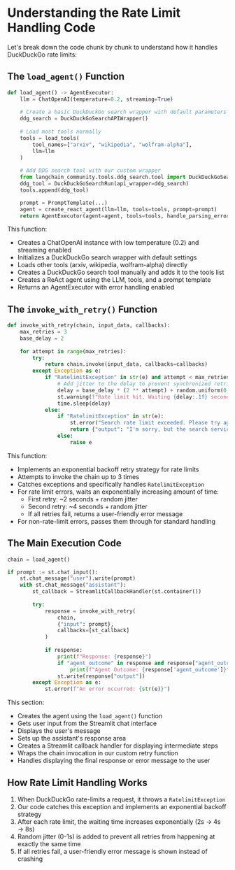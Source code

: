 # Understanding the Rate Limit Handling Code

Let's break down the code chunk by chunk to understand how it handles DuckDuckGo rate limits:

## The `load_agent()` Function

```python
def load_agent() -> AgentExecutor:
    llm = ChatOpenAI(temperature=0.2, streaming=True)
    
    # Create a basic DuckDuckGo search wrapper with default parameters
    ddg_search = DuckDuckGoSearchAPIWrapper()
    
    # Load most tools normally
    tools = load_tools(
        tool_names=["arxiv", "wikipedia", "wolfram-alpha"], 
        llm=llm
    )
    
    # Add DDG search tool with our custom wrapper
    from langchain_community.tools.ddg_search.tool import DuckDuckGoSearchRun
    ddg_tool = DuckDuckGoSearchRun(api_wrapper=ddg_search)
    tools.append(ddg_tool)

    prompt = PromptTemplate(...)
    agent = create_react_agent(llm=llm, tools=tools, prompt=prompt)
    return AgentExecutor(agent=agent, tools=tools, handle_parsing_errors=True)
```

This function:
- Creates a ChatOpenAI instance with low temperature (0.2) and streaming enabled
- Initializes a DuckDuckGo search wrapper with default settings
- Loads other tools (arxiv, wikipedia, wolfram-alpha) directly
- Creates a DuckDuckGo search tool manually and adds it to the tools list
- Creates a ReAct agent using the LLM, tools, and a prompt template
- Returns an AgentExecutor with error handling enabled

## The `invoke_with_retry()` Function

```python
def invoke_with_retry(chain, input_data, callbacks):
    max_retries = 3
    base_delay = 2
    
    for attempt in range(max_retries):
        try:
            return chain.invoke(input_data, callbacks=callbacks)
        except Exception as e:
            if "RatelimitException" in str(e) and attempt < max_retries - 1:
                # Add jitter to the delay to prevent synchronized retries
                delay = base_delay * (2 ** attempt) + random.uniform(0, 1)
                st.warning(f"Rate limit hit. Waiting {delay:.1f} seconds before retry...")
                time.sleep(delay)
            else:
                if "RatelimitException" in str(e):
                    st.error("Search rate limit exceeded. Please try again later.")
                    return {"output": "I'm sorry, but the search service is currently rate-limited. Please try a different query or try again later."}
                else:
                    raise e
```

This function:
- Implements an exponential backoff retry strategy for rate limits
- Attempts to invoke the chain up to 3 times
- Catches exceptions and specifically handles `RatelimitException`
- For rate limit errors, waits an exponentially increasing amount of time:
  - First retry: ~2 seconds + random jitter
  - Second retry: ~4 seconds + random jitter
  - If all retries fail, returns a user-friendly error message
- For non-rate-limit errors, passes them through for standard handling

## The Main Execution Code

```python
chain = load_agent()

if prompt := st.chat_input():
    st.chat_message("user").write(prompt)
    with st.chat_message("assistant"):
        st_callback = StreamlitCallbackHandler(st.container())
        
        try:
            response = invoke_with_retry(
                chain, 
                {"input": prompt}, 
                callbacks=[st_callback]
            )
            
            if response:
                print(f"Response: {response}")
                if "agent_outcome" in response and response["agent_outcome"] is not None:
                    print(f"Agent Outcome: {response['agent_outcome']}")
                st.write(response["output"])
        except Exception as e:
            st.error(f"An error occurred: {str(e)}")
```

This section:
- Creates the agent using the `load_agent()` function
- Gets user input from the Streamlit chat interface
- Displays the user's message
- Sets up the assistant's response area
- Creates a Streamlit callback handler for displaying intermediate steps
- Wraps the chain invocation in our custom retry function
- Handles displaying the final response or error message to the user

## How Rate Limit Handling Works

1. When DuckDuckGo rate-limits a request, it throws a `RatelimitException`
2. Our code catches this exception and implements an exponential backoff strategy
3. After each rate limit, the waiting time increases exponentially (2s → 4s → 8s)
4. Random jitter (0-1s) is added to prevent all retries from happening at exactly the same time
5. If all retries fail, a user-friendly error message is shown instead of crashing

